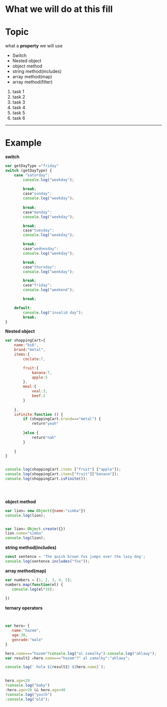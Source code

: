 # What we will do at this fill 
# Topic
what a **property** we will use 

* Switch
* Nested object
* object method
* string method(includes)
* array method(map)
* array method(filter)
  
1. task 1
2. task 2 
3. task 3
4. task 4
5. task 5
6. task 6
___

# Example
**switch**
``` javascript
var getDayType ="friday"
switch (getDayType) {
    case "saturday":
        console.log("weekday");
        
        break;
        case"sunday":
        console.log("weekday");
        
        break;
        case"monday":
        console.log("weekday");

        break;
        case"tuesday":
        console.log("weekday");

        break;
        case"wednesday":
        console.log("weekday");

        break;
        case"thursday":
        console.log("weekday");

        break;
        case"friday":
        console.log("weekend");

        break;

    default:
        console.log("invalid day");
        break;
}

```
**Nested object**
```javascript
var shoppingCart={
    name:"bs6",
    brand:"metal",
    items:{
        coclate:7,

        fruit:{
            banana:7,
            apple:5
        },
        meal:{
            veal:3,
            beef:2
        }
        
    },
    isFinite:function () {
        if (shoppingCart.brand==="metal") {
            return"yeah"
            
        }else {
            return"nah"
        }
        
    }
}


console.log(shoppingCart.items ["fruit"] ["apple"]);
console.log(shoppingCart.items["fruit"]["banana"]);
console.log(shoppingCart.isFinite());


 

```


**object method**
```javascript
var lion= new Object({name:"simba"})
console.log(lion);


var lion= Object.create({})
lion.name="simba"
console.log(lion);


```

**string method(includes)**
```javascript
const sentence = 'The quick brown fox jumps over the lazy dog';
console.log(sentence.includes("fox"));


 ```
 **array method(map)**
 ```javascript
 var numbers = [1, 2, 3, 4, 5];
numbers.map(function(el) {
    console.log(el*10);
    
})
 ```

 **ternary operators**
 ```javascript


var hero= {
    name:"hazem",
    age:30,
    genrade:"male"
}

hero.name==="hazem"?console.log("al zamalky"):console.log("ahlawy");
var result2 =hero.name==="hazem"?" al zamalky":"ahlawy";

console.log(` hola ${result2} ${hero.name}`);

    
 hero.age<20
 ?console.log("baby")
 :hero.age>20 && hero.age<40
 ?console.log("youth")
 :console.log("old");   

